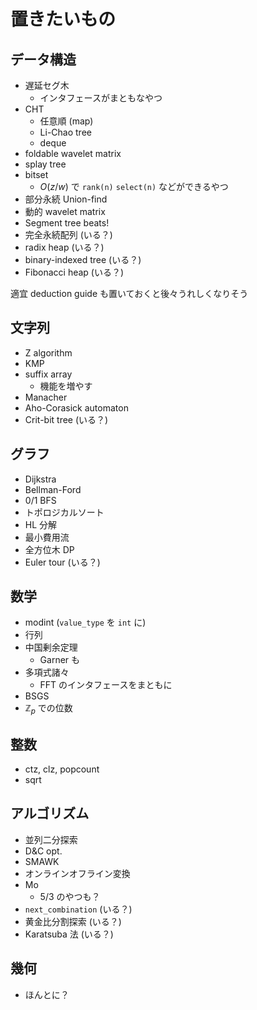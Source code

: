 # 置きたいもの

## データ構造
- 遅延セグ木
  - インタフェースがまともなやつ
- CHT
  - 任意順 (map)
  - Li-Chao tree
  - deque
- foldable wavelet matrix
- splay tree
- bitset
  - $O(z/w)$ で `rank(n)` `select(n)` などができるやつ
- 部分永続 Union-find
- 動的 wavelet matrix
- Segment tree beats!
- 完全永続配列 (いる？)
- radix heap (いる？)
- binary-indexed tree (いる？)
- Fibonacci heap (いる？)

適宜 deduction guide も置いておくと後々うれしくなりそう

## 文字列
- Z algorithm
- KMP
- suffix array
  - 機能を増やす
- Manacher
- Aho-Corasick automaton
- Crit-bit tree (いる？)

## グラフ
- Dijkstra
- Bellman-Ford
- 0/1 BFS
- トポロジカルソート
- HL 分解
- 最小費用流
- 全方位木 DP
- Euler tour (いる？)

## 数学
- modint (`value_type` を `int` に)
- 行列
- 中国剰余定理
  - Garner も
- 多項式諸々
  - FFT のインタフェースをまともに
- BSGS
- $\mathbb{Z}_p$ での位数

## 整数
- ctz, clz, popcount
- sqrt

## アルゴリズム
- 並列二分探索
- D&C opt.
- SMAWK
- オンラインオフライン変換
- Mo
  - 5/3 のやつも？
- `next_combination` (いる？)
- 黄金比分割探索 (いる？)
- Karatsuba 法 (いる？)

## 幾何
- ほんとに？

